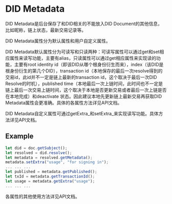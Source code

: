 # DID Metadata

DID Metadata是后台保存了和DID相关的不能放入DID Document的其他信息，比如昵称，链上状态，最新交易记录等。

DID Metadata属性分为默认属性和用户自定义属性。

DID Metadata默认属性分为可读写和只读两种：可读写属性可以通过get和set相应属性来读写功能，主要有alias，只读属性可以通过get相应属性来实现读的功能，主要有root identity id（即该DID从哪个根身份衍生而来），index（该DID是根身份衍生的第几个DID），transaction id（本地保存的最后一次resolve得到的交易id，此id并不一定是链上最新的transaction id，这个取决于最后一次DID Resolve的时机），published time（本地最后一次上链时间，此时间也不一定是链上最后一次交易上链时间，这个取决于本地是否更新交易或者最后一次上链是否在本地完成）和deactivate 状态。因此建议本地先更新链上最新交易再获取DID Metadata属性会更准确。具体的各属性方法详见API文档。

DID Metadata自定义属性可通过getExtra_和setExtra_来实现读写功能。具体方法详见API文档。

## Example

```typescript
let did = doc.getSubject();
let resolved = did.resolve();
let metadata = resolved.getMetadata();
metadata.setExtra("usage", "for signing in");
... ... ...
let published = metadata.getPublished();
let txId = metadata.getTransactionId();
let usage = metadata.getExtra("usage");
... ... ...
```

各属性的其他使用方法详见API文档。
